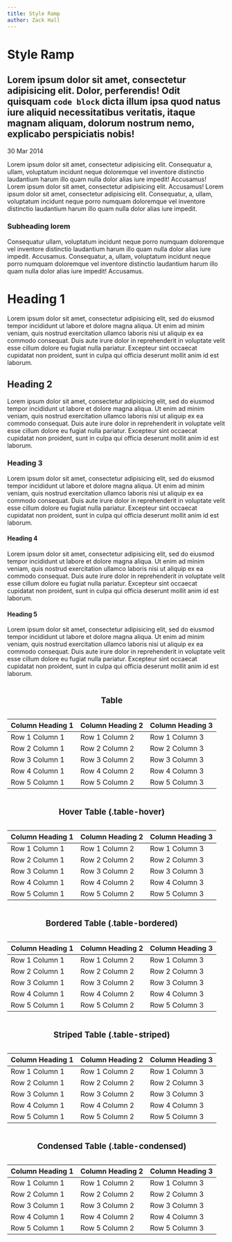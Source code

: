 ```yaml
---
title: Style Ramp
author: Zack Hall
---
```


# Style Ramp

## Lorem ipsum dolor sit amet, consectetur adipisicing elit. Dolor, perferendis! Odit quisquam <code>code block</code> dicta illum ipsa quod natus iure aliquid necessitatibus veritatis, itaque magnam aliquam, dolorum nostrum nemo, explicabo perspiciatis nobis!

<p class="date">30 Mar 2014</p>

<span>Lorem ipsum dolor sit amet</span>, consectetur adipisicing elit. Consequatur a, ullam, voluptatum incidunt neque doloremque vel inventore distinctio laudantium harum illo quam nulla dolor alias iure impedit! Accusamus! Lorem ipsum dolor sit amet, consectetur adipisicing elit. Accusamus! Lorem ipsum dolor sit amet, consectetur adipisicing elit. Consequatur, a, ullam, voluptatum incidunt neque porro numquam doloremque vel inventore distinctio laudantium harum illo quam nulla dolor alias iure impedit.

### Subheading lorem

<span>Consequatur ullam, voluptatum</span> incidunt neque porro numquam doloremque vel inventore distinctio laudantium harum illo quam nulla dolor alias iure impedit. Accusamus. Consequatur, a, ullam, voluptatum incidunt neque porro numquam doloremque vel inventore distinctio laudantium harum illo quam nulla dolor alias iure impedit! Accusamus.

# Heading 1
Lorem ipsum dolor sit amet, consectetur adipisicing elit, sed do eiusmod tempor incididunt ut labore et dolore magna aliqua. Ut enim ad minim veniam, quis nostrud exercitation ullamco laboris nisi ut aliquip ex ea commodo consequat. Duis aute irure dolor in reprehenderit in voluptate velit esse cillum dolore eu fugiat nulla pariatur. Excepteur sint occaecat cupidatat non proident, sunt in culpa qui officia deserunt mollit anim id est laborum.
## Heading 2
Lorem ipsum dolor sit amet, consectetur adipisicing elit, sed do eiusmod tempor incididunt ut labore et dolore magna aliqua. Ut enim ad minim veniam, quis nostrud exercitation ullamco laboris nisi ut aliquip ex ea commodo consequat. Duis aute irure dolor in reprehenderit in voluptate velit esse cillum dolore eu fugiat nulla pariatur. Excepteur sint occaecat cupidatat non proident, sunt in culpa qui officia deserunt mollit anim id est laborum.
### Heading 3
Lorem ipsum dolor sit amet, consectetur adipisicing elit, sed do eiusmod tempor incididunt ut labore et dolore magna aliqua. Ut enim ad minim veniam, quis nostrud exercitation ullamco laboris nisi ut aliquip ex ea commodo consequat. Duis aute irure dolor in reprehenderit in voluptate velit esse cillum dolore eu fugiat nulla pariatur. Excepteur sint occaecat cupidatat non proident, sunt in culpa qui officia deserunt mollit anim id est laborum.
#### Heading 4
Lorem ipsum dolor sit amet, consectetur adipisicing elit, sed do eiusmod tempor incididunt ut labore et dolore magna aliqua. Ut enim ad minim veniam, quis nostrud exercitation ullamco laboris nisi ut aliquip ex ea commodo consequat. Duis aute irure dolor in reprehenderit in voluptate velit esse cillum dolore eu fugiat nulla pariatur. Excepteur sint occaecat cupidatat non proident, sunt in culpa qui officia deserunt mollit anim id est laborum.
#### Heading 5
Lorem ipsum dolor sit amet, consectetur adipisicing elit, sed do eiusmod tempor incididunt ut labore et dolore magna aliqua. Ut enim ad minim veniam, quis nostrud exercitation ullamco laboris nisi ut aliquip ex ea commodo consequat. Duis aute irure dolor in reprehenderit in voluptate velit esse cillum dolore eu fugiat nulla pariatur. Excepteur sint occaecat cupidatat non proident, sunt in culpa qui officia deserunt mollit anim id est laborum.
<table class="table">
	<caption><h3>Table</h3></caption>
    <thead>
        <tr>
            <th>Column Heading 1</th>
            <th>Column Heading 2</th>
            <th>Column Heading 3</th>
        </tr>
    </thead>
    <tbody>
        <tr>
            <td>Row 1 Column 1</td>
            <td>Row 1 Column 2</td>
            <td>Row 1 Column 3</td>
        </tr>
        <tr>
            <td>Row 2 Column 1</td>
            <td>Row 2 Column 2</td>
            <td>Row 2 Column 3</td>
        </tr>
        <tr>
            <td>Row 3 Column 1</td>
            <td>Row 3 Column 2</td>
            <td>Row 3 Column 3</td>
        </tr>
        <tr>
            <td>Row 4 Column 1</td>
            <td>Row 4 Column 2</td>
            <td>Row 4 Column 3</td>
        </tr>
        <tr>
            <td>Row 5 Column 1</td>
            <td>Row 5 Column 2</td>
            <td>Row 5 Column 3</td>
        </tr>
    </tbody>
</table>


<table class="table table-hover">
    <caption><h3>Hover Table (.table-hover)</h3></caption>
    <thead>
        <tr>
            <th>Column Heading 1</th>
            <th>Column Heading 2</th>
            <th>Column Heading 3</th>
        </tr>
    </thead>
    <tbody>
        <tr>
            <td>Row 1 Column 1</td>
            <td>Row 1 Column 2</td>
            <td>Row 1 Column 3</td>
        </tr>
        <tr>
            <td>Row 2 Column 1</td>
            <td>Row 2 Column 2</td>
            <td>Row 2 Column 3</td>
        </tr>
        <tr>
            <td>Row 3 Column 1</td>
            <td>Row 3 Column 2</td>
            <td>Row 3 Column 3</td>
        </tr>
        <tr>
            <td>Row 4 Column 1</td>
            <td>Row 4 Column 2</td>
            <td>Row 4 Column 3</td>
        </tr>
        <tr>
            <td>Row 5 Column 1</td>
            <td>Row 5 Column 2</td>
            <td>Row 5 Column 3</td>
        </tr>
    </tbody>
</table>

<table class="table table-bordered">
    <caption><h3>Bordered Table (.table-bordered)</h3></caption>
    <thead>
        <tr>
            <th>Column Heading 1</th>
            <th>Column Heading 2</th>
            <th>Column Heading 3</th>
        </tr>
    </thead>
    <tbody>
        <tr>
            <td>Row 1 Column 1</td>
            <td>Row 1 Column 2</td>
            <td>Row 1 Column 3</td>
        </tr>
        <tr>
            <td>Row 2 Column 1</td>
            <td>Row 2 Column 2</td>
            <td>Row 2 Column 3</td>
        </tr>
        <tr>
            <td>Row 3 Column 1</td>
            <td>Row 3 Column 2</td>
            <td>Row 3 Column 3</td>
        </tr>
        <tr>
            <td>Row 4 Column 1</td>
            <td>Row 4 Column 2</td>
            <td>Row 4 Column 3</td>
        </tr>
        <tr>
            <td>Row 5 Column 1</td>
            <td>Row 5 Column 2</td>
            <td>Row 5 Column 3</td>
        </tr>
    </tbody>
</table>

<table class="table table-striped">
	<caption><h3>Striped Table (.table-striped)</h3></caption>
    <thead>
        <tr>
            <th>Column Heading 1</th>
            <th>Column Heading 2</th>
            <th>Column Heading 3</th>
        </tr>
    </thead>
    <tbody>
        <tr>
            <td>Row 1 Column 1</td>
            <td>Row 1 Column 2</td>
            <td>Row 1 Column 3</td>
        </tr>
        <tr>
            <td>Row 2 Column 1</td>
            <td>Row 2 Column 2</td>
            <td>Row 2 Column 3</td>
        </tr>
        <tr>
            <td>Row 3 Column 1</td>
            <td>Row 3 Column 2</td>
            <td>Row 3 Column 3</td>
        </tr>
        <tr>
            <td>Row 4 Column 1</td>
            <td>Row 4 Column 2</td>
            <td>Row 4 Column 3</td>
        </tr>
        <tr>
            <td>Row 5 Column 1</td>
            <td>Row 5 Column 2</td>
            <td>Row 5 Column 3</td>
        </tr>
    </tbody>
</table>



<table class="table table-condensed">
	<caption><h3>Condensed Table (.table-condensed)</h3></caption>
    <thead>
        <tr>
            <th>Column Heading 1</th>
            <th>Column Heading 2</th>
            <th>Column Heading 3</th>
        </tr>
    </thead>
    <tbody>
        <tr>
            <td>Row 1 Column 1</td>
            <td>Row 1 Column 2</td>
            <td>Row 1 Column 3</td>
        </tr>
        <tr>
            <td>Row 2 Column 1</td>
            <td>Row 2 Column 2</td>
            <td>Row 2 Column 3</td>
        </tr>
        <tr>
            <td>Row 3 Column 1</td>
            <td>Row 3 Column 2</td>
            <td>Row 3 Column 3</td>
        </tr>
        <tr>
            <td>Row 4 Column 1</td>
            <td>Row 4 Column 2</td>
            <td>Row 4 Column 3</td>
        </tr>
        <tr>
            <td>Row 5 Column 1</td>
            <td>Row 5 Column 2</td>
            <td>Row 5 Column 3</td>
        </tr>
    </tbody>
</table>